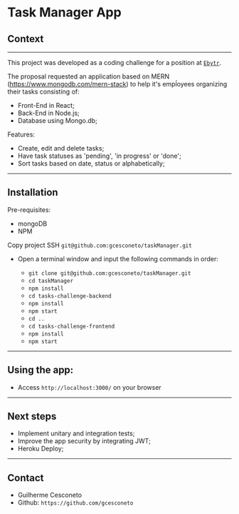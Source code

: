 # Task Manager App

## Context

---

This project was developed as a coding challenge for a position at [`Ebytr`](www.betrybe.com).

The proposal requested an application based on MERN (https://www.mongodb.com/mern-stack) to help it's empĺoyees organizing their tasks consisting of:

- Front-End in React;
- Back-End in Node.js;
- Database using Mongo.db;

Features:

- Create, edit and delete tasks;
- Have task statuses as 'pending', 'in progress' or 'done';
- Sort tasks based on date, status or alphabetically;

---


## Installation

Pre-requisites: 
- mongoDB
- NPM

Copy project SSH `git@github.com:gcesconeto/taskManager.git`

* Open a terminal window and input the following commands in order:

  * `git clone git@github.com:gcesconeto/taskManager.git`
  * `cd taskManager`
  * `npm install`
  * `cd tasks-challenge-backend`
  * `npm install`
  * `npm start`
  * `cd ..`
  * `cd tasks-challenge-frontend`
  * `npm install`
  * `npm start`

---


## Using the app:

* Access `http://localhost:3000/` on your browser

---


## Next steps

* Implement unitary and integration tests;
* Improve the app security by integrating JWT;
* Heroku Deploy;

---

## Contact

* Guilherme Cesconeto
* Github: `https://github.com/gcesconeto`
